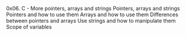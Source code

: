 0x06. C - More pointers, arrays and strings
Pointers, arrays and strings Pointers and how to use them Arrays and how to use them Differences between pointers and arrays Use strings and how to manipulate them Scope of variables
